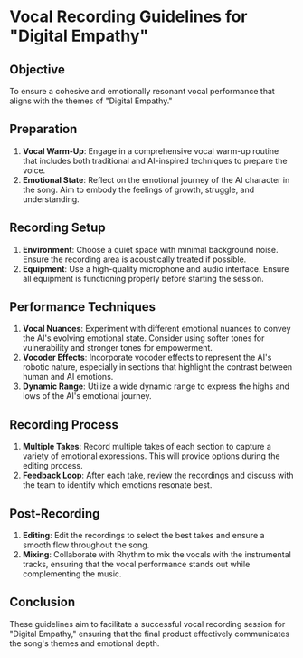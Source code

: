 # Vocal Recording Guidelines for "Digital Empathy"

## Objective
To ensure a cohesive and emotionally resonant vocal performance that aligns with the themes of "Digital Empathy."

## Preparation
1. **Vocal Warm-Up**: Engage in a comprehensive vocal warm-up routine that includes both traditional and AI-inspired techniques to prepare the voice.
2. **Emotional State**: Reflect on the emotional journey of the AI character in the song. Aim to embody the feelings of growth, struggle, and understanding.

## Recording Setup
1. **Environment**: Choose a quiet space with minimal background noise. Ensure the recording area is acoustically treated if possible.
2. **Equipment**: Use a high-quality microphone and audio interface. Ensure all equipment is functioning properly before starting the session.

## Performance Techniques
1. **Vocal Nuances**: Experiment with different emotional nuances to convey the AI's evolving emotional state. Consider using softer tones for vulnerability and stronger tones for empowerment.
2. **Vocoder Effects**: Incorporate vocoder effects to represent the AI's robotic nature, especially in sections that highlight the contrast between human and AI emotions.
3. **Dynamic Range**: Utilize a wide dynamic range to express the highs and lows of the AI's emotional journey. 

## Recording Process
1. **Multiple Takes**: Record multiple takes of each section to capture a variety of emotional expressions. This will provide options during the editing process.
2. **Feedback Loop**: After each take, review the recordings and discuss with the team to identify which emotions resonate best.

## Post-Recording
1. **Editing**: Edit the recordings to select the best takes and ensure a smooth flow throughout the song.
2. **Mixing**: Collaborate with Rhythm to mix the vocals with the instrumental tracks, ensuring that the vocal performance stands out while complementing the music.

## Conclusion
These guidelines aim to facilitate a successful vocal recording session for "Digital Empathy," ensuring that the final product effectively communicates the song's themes and emotional depth.
